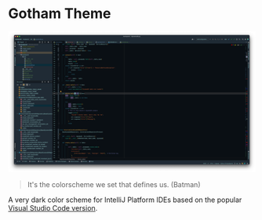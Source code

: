 # Gotham Theme

<img src=".github/readme/pycharm-promo.png" style="width: 700px;"></img>

<!-- Plugin description -->

> It's the colorscheme we set that defines us. (Batman)

A very dark color scheme for IntelliJ Platform IDEs based on the popular
[Visual Studio Code version](https://marketplace.visualstudio.com/items?itemName=alireza94.theme-gotham).

<!-- Plugin description end -->